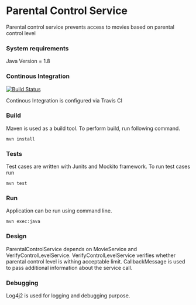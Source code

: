 # Parental Control Service

Parental control service prevents access to movies based on parental control level

### System requirements

Java Version = 1.8

### Continous Integration

[![Build Status](https://travis-ci.org/sagarchuri/parental-control-service.svg?branch=master)](https://travis-ci.org/sagarchuri/parental-control-service)

Continous Integration is configured via Travis CI

### Build

Maven is used as a build tool. To perform build, run following command.

`mvn install`


### Tests

Test cases are written with Junits and Mockito framework. To run test cases run 

`mvn test`


### Run

Application can be run using command line.<br/>

`mvn exec:java`

### Design

ParentalControlService depends on MovieService and VerifyControlLevelService. VerifyControlLevelService verifies whether parental control level is withing acceptable limit. CallbackMessage is used to pass additional information about the service call. 	


### Debugging

Log4j2 is used for logging and debugging purpose.


